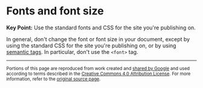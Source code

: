# Fonts and font size

**Key Point:** Use the standard fonts and CSS for the site you're publishing on.

In general, don't change the font or font size in your document, except by using
the standard CSS for the site you're publishing on, or by using
[semantic tags](semantic-tagging.md). In particular, don't use the `<font>` tag.

---

<small>Portions of this page are reproduced from work created and
[shared by Google](https://developers.google.com/readme/policies/) and used
according to terms described in the
[Creative Commons 4.0 Attribution License](https://creativecommons.org/licenses/by/4.0/).
For more information, refer to the
[original source page](https://developers.google.com/style/fonts).</small>
